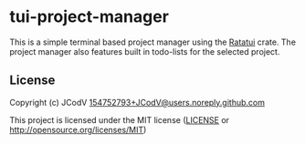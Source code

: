# tui-project-manager

This is a simple terminal based project manager using the [Ratatui] crate. The project manager also features built in todo-lists for the selected project.

[Ratatui]: https://ratatui.rs
[Simple Template]: https://github.com/ratatui/templates/tree/main/simple

## License

Copyright (c) JCodV <154752793+JCodV@users.noreply.github.com>

This project is licensed under the MIT license ([LICENSE] or <http://opensource.org/licenses/MIT>)

[LICENSE]: ./LICENSE
